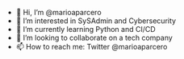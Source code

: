 - 👋 Hi, I’m @marioaparcero
- 👀 I’m interested in SySAdmin and Cybersecurity
- 🌱 I’m currently learning Python and CI/CD
- 💞️ I’m looking to collaborate on a tech company
- 📫 How to reach me: Twitter @marioaparcero

<!---
marioaparcero/marioaparcero is a ✨ special ✨ repository because its `README.md` (this file) appears on your GitHub profile.
You can click the Preview link to take a look at your changes.
--->
